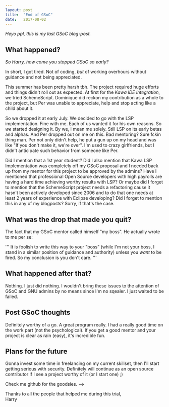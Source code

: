 ```yaml
---
layout: post
title:  "End of GSoC"
date:   2017-08-02
---
```


_Heyo ppl, this is my last GSoC blog-post._

## What happened?  

_So Harry, how come you stopped GSoC so early?_

In short, I got tired. Not of coding, *but* of working overhours without
guidance and not being appreciated.

This summer has been pretty harsh tbh. The project required huge efforts and
things didn't roll out as expected. At first for the *Kawa IDE Integration*,
we tried SchemeScript. Dominique did reckon my contribution as a whole to the
project, but Per was unable to appreciate, help and stop acting like a child about it.  

So we dropped it at early July. We decided to go with the LSP implementation.
Fine with me. Each of us wanted it for his own reasons. So _we_ started
designing it. By we, I mean me solely. Still LSP on its early betas and alphas.
And Per dropped out on me on this. Bad mentoring? Sure fckin thing man. Per not
only didn't help, he put a gun up on my head and was like "If you don't make
it, we're over". I'm used to crazy girlfriends, but I didn't anticipate such
behavior from someone like Per.  

Did I mention that a 1st year student? Did I also mention that Kawa LSP
Implementation was completely off my GSoC proposal and I needed back up from my
mentor for this project to be approved by the admins? Have I mentioned that
professional Open Source developers with high payrolls are having a hard time
achieving worthy results with LSP? Or maybe did I forget to mention that the
SchemeScript project needs a refactoring cause it hasn't been actively
developed since 2006 and to do that one needs at least 2 years of experience
with Eclipse developing? Did I forget to mention this in any of my blogposts?
Sorry, if that's the case.  

## What was the drop that made you quit?  

The fact that my GSoC mentor called himself "my boss". He actually wrote to me
per se:

'''
It is foolish to write this way to your "boss" (while I'm not your
boss, I stand in a similar position of guidance and authority) unless
you *want* to be fired.  So my conclusion is you don't care.
'''

## What happened after that?  

Nothing. I just did nothing. I wouldn't bring these issues to the attention of
GSoC and GNU admins by no means since I'm no sqealer. I just waited to be
failed.

## Post GSoC thoughts

Definitely worthy of a go. A great program really. I had a really good time on
the work part (not the psychological). If you get a good mentor and your
project is clear as rain (easy), it's incredible fun.


## Plans for the future

Gonna invest some time in freelancing on my current skillset, then I'll start
getting serious with security. Definitely will continue as an open source
contributor if I see a project worthy of it (or I start one) ;)   

Check me github for the goodsies. -->  


Thanks to all the people that helped me during this trial,  
Harry


